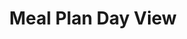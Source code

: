 ---
type: screen
id: screen.plan.day_view
title: Meal Plan Day View
status: active
related_features:
  - feature.add_meal_to_plan
  - feature.drag_and_drop_meal
  - feature.swap_foods_in_meal
  - feature.view_meal_details
  - feature.view_recipe
related_components:
  - component.container.meal_card
  - component.container.meal_list
  - component.button.add
  - component.button.swap
  - component.button.view_details
  - component.container.drag_handle
related_events:
  - event.user.views_day_plan
  - event.user.adds_meal_to_plan
  - event.user.drags_meal
  - event.user.swaps_foods
  - event.user.views_meal_details
related_requests:
  - request.getDayPlan
  - request.addMealToPlan
  - request.updateMealPlan
  - request.getMealDetails
related_endpoints:
  - api.get.day_plan
  - api.post.meal_plan
  - api.put.meal_plan
  - api.get.meal_details
related_state:
  - state.plan.dayView
  - state.plan.selectedMeals
  - state.plan.dragState
  - state.plan.selectedMealDetails
related_db:
  - db.meal_plans
  - db.meals
  - db.meal_plan_items
  - db.recipes
metrics:
  - metric.engagement.meal_planning
  - metric.conversionRate.plan_updates
---